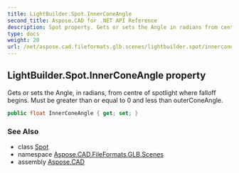 ```yaml
---
title: LightBuilder.Spot.InnerConeAngle
second_title: Aspose.CAD for .NET API Reference
description: Spot property. Gets or sets the Angle in radians from centre of spotlight where falloff begins. Must be greater than or equal to 0 and less than outerConeAngle
type: docs
weight: 20
url: /net/aspose.cad.fileformats.glb.scenes/lightbuilder.spot/innerconeangle/
---
```

## LightBuilder.Spot.InnerConeAngle property

Gets or sets the Angle, in radians, from centre of spotlight where falloff begins. Must be greater than or equal to 0 and less than outerConeAngle.

```csharp
public float InnerConeAngle { get; set; }
```

### See Also

* class [Spot](../)
* namespace [Aspose.CAD.FileFormats.GLB.Scenes](../../lightbuilder.spot/)
* assembly [Aspose.CAD](../../../)


